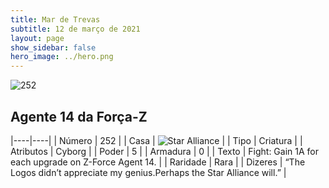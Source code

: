 ```yaml
---
title: Mar de Trevas
subtitle: 12 de março de 2021
layout: page
show_sidebar: false
hero_image: ../hero.png
---
```


![252](https://cdn.keyforgegame.com/media/card_front/pt/496_252_3GQ3XM88H2QW_pt.png)

## Agente 14 da Força-Z

|----|----|
| Número | 252 |
| Casa | ![Star Alliance](https://archonarcana.com/images/thumb/7/7d/Star_Alliance.png/22px-Star_Alliance.png "Aliança Estelar") |
| Tipo | Criatura |
| Atributos | Cyborg |
| Poder | 5 |
| Armadura | 0 |
| Texto | Fight: Gain 1A for each upgrade on Z-Force Agent 14. |
| Raridade | Rara |
| Dizeres | “The Logos didn’t appreciate my genius.<softreturn>Perhaps the Star Alliance will.” |
